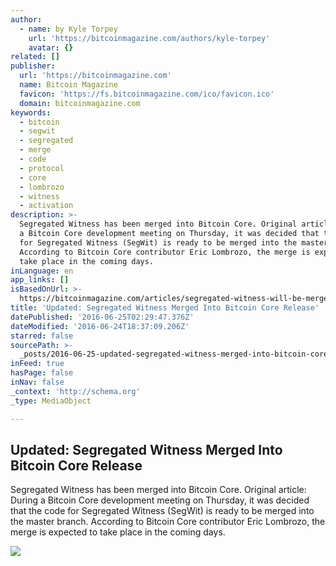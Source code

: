 ```yaml
---
author:
  - name: by Kyle Torpey
    url: 'https://bitcoinmagazine.com/authors/kyle-torpey'
    avatar: {}
related: []
publisher:
  url: 'https://bitcoinmagazine.com'
  name: Bitcoin Magazine
  favicon: 'https://fs.bitcoinmagazine.com/ico/favicon.ico'
  domain: bitcoinmagazine.com
keywords:
  - bitcoin
  - segwit
  - segregated
  - merge
  - code
  - protocol
  - core
  - lombrozo
  - witness
  - activation
description: >-
  Segregated Witness has been merged into Bitcoin Core. Original article: During
  a Bitcoin Core development meeting on Thursday, it was decided that the code
  for Segregated Witness (SegWit) is ready to be merged into the master branch.
  According to Bitcoin Core contributor Eric Lombrozo, the merge is expected to
  take place in the coming days.
inLanguage: en
app_links: []
isBasedOnUrl: >-
  https://bitcoinmagazine.com/articles/segregated-witness-will-be-merged-into-bitcoin-core-release-soon-1466787770
title: 'Updated: Segregated Witness Merged Into Bitcoin Core Release'
datePublished: '2016-06-25T02:29:47.376Z'
dateModified: '2016-06-24T18:37:09.206Z'
starred: false
sourcePath: >-
  _posts/2016-06-25-updated-segregated-witness-merged-into-bitcoin-core-release.md
inFeed: true
hasPage: false
inNav: false
_context: 'http://schema.org'
_type: MediaObject

---
```

<article style=""><h1>Updated: Segregated Witness Merged Into Bitcoin Core Release</h1><p>Segregated Witness has been merged into Bitcoin Core. Original article: During a Bitcoin Core development meeting on Thursday, it was decided that the code for Segregated Witness (SegWit) is ready to be merged into the master branch. According to Bitcoin Core contributor Eric Lombrozo, the merge is expected to take place in the coming days.</p><img src="https://fs.bitcoinmagazine.com/img/articles/segregated-witness-will-be-merged-into-bitcoin-core-release-soon.jpg" /></article>